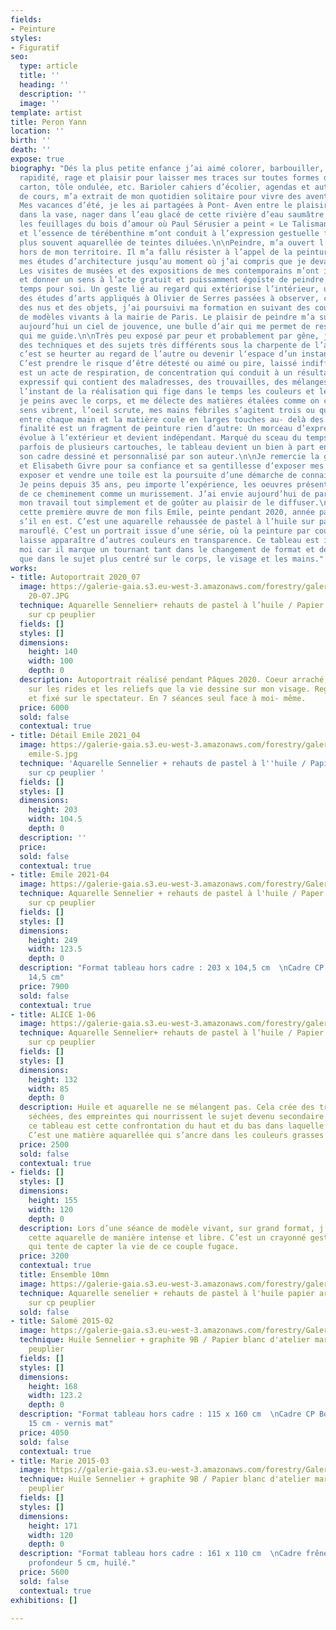 ```yaml
---
fields:
- Peinture
styles:
- Figuratif
seo:
  type: article
  title: ''
  heading: ''
  description: ''
  image: ''
template: artist
title: Peron Yann
location: ''
birth: ''
death: ''
expose: true
biography: "Dés la plus petite enfance j’ai aimé colorer, barbouiller, créer avec
  rapidité, rage et plaisir pour laisser mes traces sur toutes formes de papier, bois,
  carton, tôle ondulée, etc. Barioler cahiers d’écolier, agendas et autres supports
  de cours, m’a extrait de mon quotidien solitaire pour vivre des aventures oniriques.
  Mes vacances d’été, je les ai partagées à Pont- Aven entre le plaisir de m’enliser
  dans la vase, nager dans l’eau glacé de cette rivière d’eau saumâtre et observer
  les feuillages du bois d’amour où Paul Sérusier a peint « Le Talisman ».\n\n\tL’eau
  et l’essence de térébenthine m’ont conduit à l’expression gestuelle figurative le
  plus souvent aquarellée de teintes diluées.\n\nPeindre, m’a ouvert l’esprit et pousser
  hors de mon territoire. Il m’a fallu résister à l’appel de la peinture pour poursuivre
  mes études d’architecture jusqu’au moment où j’ai compris que je devais vivre avec.
  Les visites de musées et des expositions de mes contemporains m’ont influencées
  et donner un sens à l’acte gratuit et puissamment égoïste de peindre.\n\nC’est un
  temps pour soi. Un geste lié au regard qui extériorise l’intérieur, une étape spirituelle.\n\nAprès
  des études d’arts appliqués à Olivier de Serres passées à observer, créer et dessiner
  des nus et des objets, j’ai poursuivi ma formation en suivant des cours de peinture
  de modèles vivants à la mairie de Paris. Le plaisir de peindre m’a submergé et reste
  aujourd’hui un ciel de jouvence, une bulle d’air qui me permet de respirer l’âme
  qui me guide.\n\nTrès peu exposé par peur et probablement par gêne, j’ai expérimenté
  des techniques et des sujets très différents sous la charpente de l’atelier. S’exposer,
  c’est se heurter au regard de l’autre ou devenir l‘espace d’un instant son recueil.
  C’est prendre le risque d’être détesté ou aimé ou pire, laissé indifférent. Peindre
  est un acte de respiration, de concentration qui conduit à un résultat graphique
  expressif qui contient des maladresses, des trouvailles, des mélanges, des repentirs,
  l’instant de la réalisation qui fige dans le temps les couleurs et le sujet. Figuratif,
  je peins avec le corps, et me délecte des matières étalées comme on cuisine. Mes
  sens vibrent, l’oeil scrute, mes mains fébriles s’agitent trois ou quatre pinceaux
  entre chaque main et la matière coule en larges touches au- delà des contours. La
  finalité est un fragment de peinture rien d’autre: Un morceau d’expression qui désormais
  évolue à l’extérieur et devient indépendant. Marqué du sceau du temps de sa création
  parfois de plusieurs cartouches, le tableau devient un bien à part entière dans
  son cadre dessiné et personnalisé par son auteur.\n\nJe remercie la galerie Gaia
  et Elisabeth Givre pour sa confiance et sa gentillesse d’exposer mes oeuvres. Peindre,
  exposer et vendre une toile est la poursuite d’une démarche de connaissance de soi.
  Je peins depuis 35 ans, peu importe l’expérience, les oeuvres présentées sont issues
  de ce cheminement comme un murissement. J’ai envie aujourd’hui de partager, de montrer
  mon travail tout simplement et de goûter au plaisir de le diffuser.\n\nAlors, j’expose
  cette première œuvre de mon fils Emile, peinte pendant 2020, année particulière
  s’il en est. C’est une aquarelle rehaussée de pastel à l’huile sur papier arche
  marouflé. C’est un portrait issue d’une série, où la peinture par couches successives
  laisse apparaître d’autres couleurs en transparence. Ce tableau est important pour
  moi car il marque un tournant tant dans le changement de format et de technique
  que dans le sujet plus centré sur le corps, le visage et les mains."
works:
- title: Autoportrait 2020_07
  image: https://galerie-gaia.s3.eu-west-3.amazonaws.com/forestry/galerie-gaia-yann-peron-autoportrait
    20-07.JPG
  technique: Aquarelle Sennelier+ rehauts de pastel à l’huile / Papier arche marouflé
    sur cp peuplier
  fields: []
  styles: []
  dimensions:
    height: 140
    width: 100
    depth: 0
  description: Autoportrait réalisé pendant Pâques 2020. Coeur arraché, lumière figée
    sur les rides et les reliefs que la vie dessine sur mon visage. Regard concentré
    et fixé sur le spectateur. En 7 séances seul face à moi- même.
  price: 6000
  sold: false
  contextual: true
- title: Détail Emile 2021_04
  image: https://galerie-gaia.s3.eu-west-3.amazonaws.com/forestry/galerie-gaia-yann-peron-détail
    emile-S.jpg
  technique: 'Aquarelle Sennelier + rehauts de pastel à l''huile / Papier arche marouflé
    sur cp peuplier '
  fields: []
  styles: []
  dimensions:
    height: 203
    width: 104.5
    depth: 0
  description: ''
  price: 
  sold: false
  contextual: true
- title: Emile 2021-04
  image: https://galerie-gaia.s3.eu-west-3.amazonaws.com/forestry/Galerie Gaïa- 01-2.jpg
  technique: Aquarelle Sennelier + rehauts de pastel à l'huile / Paper arche marouflé
    sur cp peuplier
  fields: []
  styles: []
  dimensions:
    height: 249
    width: 123.5
    depth: 0
  description: "Format tableau hors cadre : 203 x 104,5 cm  \nCadre CP Bouleau - profondeur
    14,5 cm"
  price: 7900
  sold: false
  contextual: true
- title: ALICE 1-06
  image: https://galerie-gaia.s3.eu-west-3.amazonaws.com/forestry/galerie-gaia-yann-peron-alice1-06.JPG
  technique: Aquarelle Sennelier+ rehauts de pastel à l’huile / Papier arche marouflé
    sur cp peuplier
  fields: []
  styles: []
  dimensions:
    height: 132
    width: 85
    depth: 0
  description: Huile et aquarelle ne se mélangent pas. Cela crée des traces de gouttes
    séchées, des empreintes qui nourrissent le sujet devenu secondaire. La force de
    ce tableau est cette confrontation du haut et du bas dans laquelle Alice se dissous.
    C’est une matière aquarellée qui s’ancre dans les couleurs grasses et huileuses.
  price: 2500
  sold: false
  contextual: true
- fields: []
  styles: []
  dimensions:
    height: 155
    width: 120
    depth: 0
  description: Lors d’une séance de modèle vivant, sur grand format, j’ai exécuté
    cette aquarelle de manière intense et libre. C’est un crayonné gestuel, aquarellé
    qui tente de capter la vie de ce couple fugace.
  price: 3200
  contextual: true
  title: Ensemble 10mn
  image: https://galerie-gaia.s3.eu-west-3.amazonaws.com/forestry/galerie-gaia-yann-peron-ensemble-155X120.jpeg
  technique: Aquarelle senelier + rehauts de pastel à l'huile papier arche marouflé
    sur cp peuplier
  sold: false
- title: Salomé 2015-02
  image: https://galerie-gaia.s3.eu-west-3.amazonaws.com/forestry/Galerie Gaïa- 01.jpg
  technique: Huile Sennelier + graphite 9B / Papier blanc d'atelier marouflé sur cp
    peuplier
  fields: []
  styles: []
  dimensions:
    height: 168
    width: 123.2
    depth: 0
  description: "Format tableau hors cadre : 115 x 160 cm  \nCadre CP Bouleau - profondeur
    15 cm - vernis mat"
  price: 4050
  sold: false
  contextual: true
- title: Marie 2015-03
  image: https://galerie-gaia.s3.eu-west-3.amazonaws.com/forestry/Galerie Gaïa- 02.jpg
  technique: Huile Sennelier + graphite 9B / Papier blanc d'atelier marouflé sur cp
    peuplier
  fields: []
  styles: []
  dimensions:
    height: 171
    width: 120
    depth: 0
  description: "Format tableau hors cadre : 161 x 110 cm  \nCadre frêne thermo-chauffé
    profondeur 5 cm, huilé."
  price: 5600
  sold: false
  contextual: true
exhibitions: []

---
```

